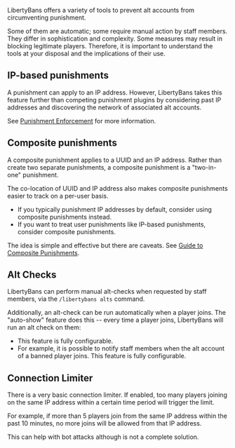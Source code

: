 
LibertyBans offers a variety of tools to prevent alt accounts from circumventing punishment.

Some of them are automatic; some require manual action by staff members. They differ in sophistication and complexity. Some measures may result in blocking legitimate players. Therefore, it is important to understand the tools at your disposal and the implications of their use.

## IP-based punishments

A punishment can apply to an IP address. However, LibertyBans takes this feature further than competing punishment plugins by considering past IP addresses and discovering the network of associated alt accounts.

See [Punishment Enforcement](Punishment-Enforcement_-Lenient,-Normal,-and-Strict-settings) for more information.

## Composite punishments

A composite punishment applies to a UUID and an IP address. Rather than create two separate punishments, a composite punishment is a "two-in-one" punishment.

The co-location of UUID and IP address also makes composite punishments easier to track on a per-user basis.
* If you typically punishment IP addresses by default, consider using composite punishments instead.
* If you want to treat user punishments like IP-based punishments, consider composite punishments.

The idea is simple and effective but there are caveats. See [Guide to Composite Punishments](Guide-to-Composite-Punishments).

## Alt Checks

LibertyBans can perform manual alt-checks when requested by staff members, via the `/libertybans alts` command.

Additionally, an alt-check can be run automatically when a player joins. The "auto-show" feature does this -- every time a player joins, LibertyBans will run an alt check on them:
  * This feature is fully configurable.
  * For example, it is possible to notify staff members when the alt account of a banned player joins. This feature is fully configurable.

## Connection Limiter

There is a very basic connection limiter. If enabled, too many players joining on the same IP address within a certain time period will trigger the limit.

For example, if more than 5 players join from the same IP address within the past 10 minutes, no more joins will be allowed from that IP address.

This can help with bot attacks although is not a complete solution.
